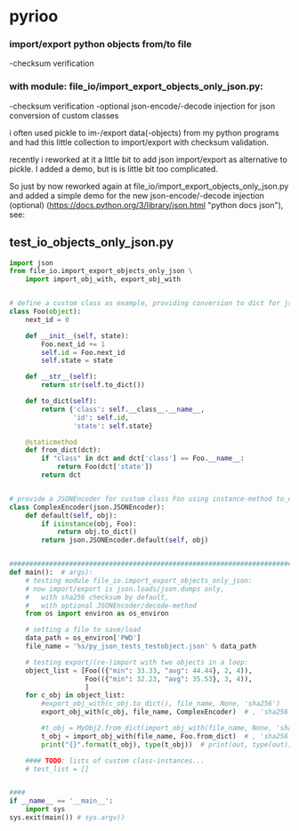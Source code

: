 # pyrioo
### import/export python objects from/to file
-checksum verification

### with module: file_io/import_export_objects_only_json.py:
-checksum verification
-optional json-encode/-decode injection for json conversion of custom classes

i often used pickle to im-/export data(-objects) from my python programs and had this little collection to
import/export with checksum validation.

recently i reworked at it a little bit to add json import/export as alternative to pickle.
I added a demo, but is is little bit too complicated.

So just by now reworked again at file_io/import_export_objects_only_json.py and added a simple demo for the
new json-encode/-decode injection (optional) (https://docs.python.org/3/library/json.html "python docs json"),
see:

## test_io_objects_only_json.py

```python
import json
from file_io.import_export_objects_only_json \
    import import_obj_with, export_obj_with


# define a custom class as example, providing conversion to dict for json-i/o:
class Foo(object):
    next_id = 0

    def __init__(self, state):
        Foo.next_id += 1
        self.id = Foo.next_id
        self.state = state

    def __str__(self):
        return str(self.to_dict())

    def to_dict(self):
        return {'class': self.__class__.__name__,
                'id': self.id,
                'state': self.state}

    @staticmethod
    def from_dict(dct):
        if "class" in dct and dct['class'] == Foo.__name__:
            return Foo(dct['state'])
        return dct


# provide a JSONEncoder for custom class Foo using instance-method to_dict():
class ComplexEncoder(json.JSONEncoder):
    def default(self, obj):
        if isinstance(obj, Foo):
            return obj.to_dict()
        return json.JSONEncoder.default(self, obj)


#######################################################################################################################
def main():  # args):
    # testing module file_io.import_export_objects_only_json:
    # now import/export is json.loads/json.dumps only,
    #   with sha256 checksum by default,
    #   with optional JSONEncoder/decode-method
    from os import environ as os_environ

    # setting a file to save/load
    data_path = os_environ['PWD']
    file_name = '%s/py_json_tests_testobject.json' % data_path

    # testing export/(re-)import with two objects in a loop:
    object_list = [Foo(({"min": 33.33, "avg": 44.44}, 2, 4)),
                   Foo(({"min": 32.23, "avg": 35.53}, 3, 4)),
                   ]
    for c_obj in object_list:
        #export_obj_with(c_obj.to_dict(), file_name, None, 'sha256')
        export_obj_with(c_obj, file_name, ComplexEncoder)  # , 'sha256')

        #t_obj = MyObj2.from_dict(import_obj_with(file_name, None, 'sha256'))
        t_obj = import_obj_with(file_name, Foo.from_dict)  # , 'sha256')
        print("{}".format(t_obj), type(t_obj))  # print(out, type(out))

    #### TODO: lists of custom class-instances...
    # test_list = []


####
if __name__ == '__main__':
    import sys
sys.exit(main()) # sys.argv))
```